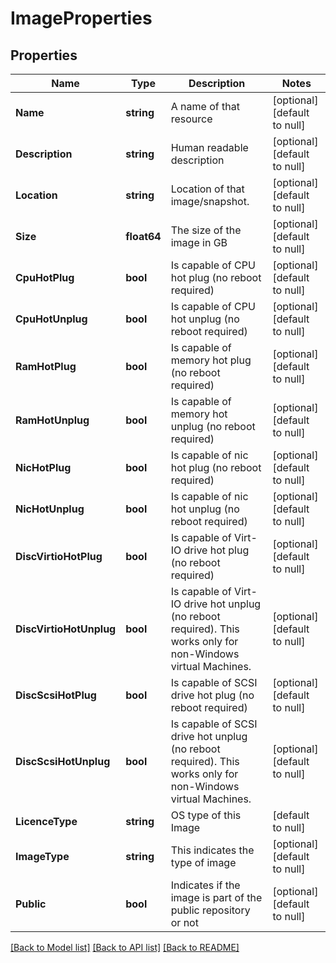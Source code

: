 # ImageProperties

## Properties
Name | Type | Description | Notes
------------ | ------------- | ------------- | -------------
**Name** | **string** | A name of that resource | [optional] [default to null]
**Description** | **string** | Human readable description | [optional] [default to null]
**Location** | **string** | Location of that image/snapshot.  | [optional] [default to null]
**Size** | **float64** | The size of the image in GB | [optional] [default to null]
**CpuHotPlug** | **bool** | Is capable of CPU hot plug (no reboot required) | [optional] [default to null]
**CpuHotUnplug** | **bool** | Is capable of CPU hot unplug (no reboot required) | [optional] [default to null]
**RamHotPlug** | **bool** | Is capable of memory hot plug (no reboot required) | [optional] [default to null]
**RamHotUnplug** | **bool** | Is capable of memory hot unplug (no reboot required) | [optional] [default to null]
**NicHotPlug** | **bool** | Is capable of nic hot plug (no reboot required) | [optional] [default to null]
**NicHotUnplug** | **bool** | Is capable of nic hot unplug (no reboot required) | [optional] [default to null]
**DiscVirtioHotPlug** | **bool** | Is capable of Virt-IO drive hot plug (no reboot required) | [optional] [default to null]
**DiscVirtioHotUnplug** | **bool** | Is capable of Virt-IO drive hot unplug (no reboot required). This works only for non-Windows virtual Machines. | [optional] [default to null]
**DiscScsiHotPlug** | **bool** | Is capable of SCSI drive hot plug (no reboot required) | [optional] [default to null]
**DiscScsiHotUnplug** | **bool** | Is capable of SCSI drive hot unplug (no reboot required). This works only for non-Windows virtual Machines. | [optional] [default to null]
**LicenceType** | **string** | OS type of this Image | [default to null]
**ImageType** | **string** | This indicates the type of image | [optional] [default to null]
**Public** | **bool** | Indicates if the image is part of the public repository or not | [optional] [default to null]

[[Back to Model list]](../README.md#documentation-for-models) [[Back to API list]](../README.md#documentation-for-api-endpoints) [[Back to README]](../README.md)

